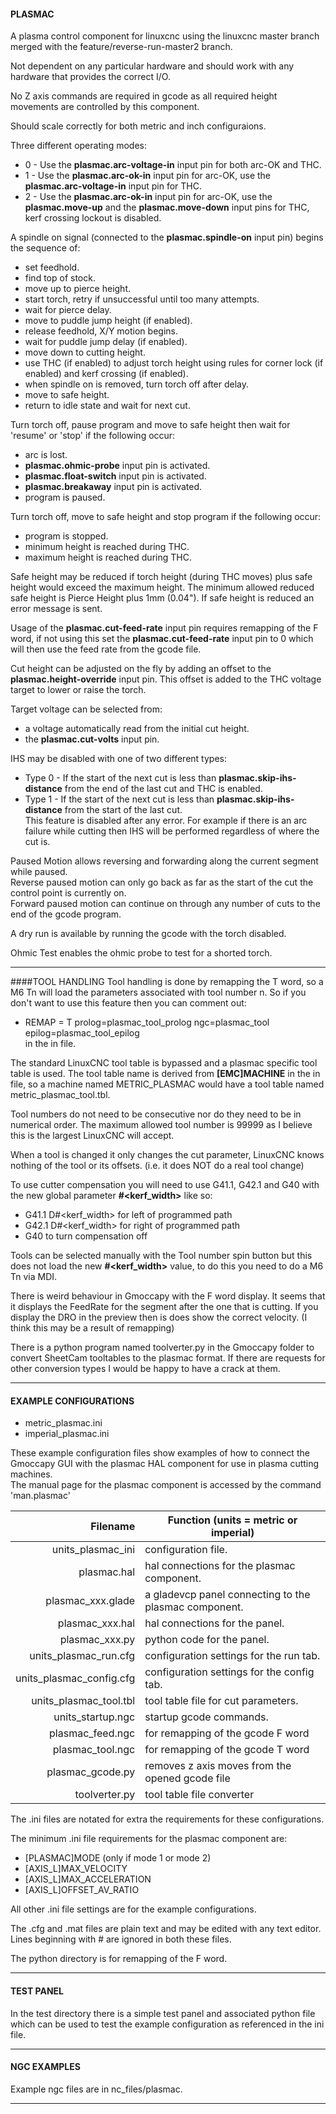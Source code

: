 #### PLASMAC

A plasma control component for linuxcnc using the linuxcnc master branch merged with the feature/reverse-run-master2 branch.

Not dependent on any particular hardware and should work with any hardware that provides the correct I/O.

No Z axis commands are required in gcode as all required height movements are controlled by this component.

Should scale correctly for both metric and inch configuraions.

Three different operating modes:  
- 0 - Use the **plasmac.arc-voltage-in** input pin for both arc-OK and THC.  
- 1 - Use the **plasmac.arc-ok-in** input pin for arc-OK, use the **plasmac.arc-voltage-in** input pin for THC.  
- 2 - Use the **plasmac.arc-ok-in** input pin for arc-OK, use the **plasmac.move-up** and the **plasmac.move-down** input pins for THC, kerf crossing lockout is disabled.  

A spindle on signal (connected to the **plasmac.spindle-on** input pin) begins the sequence of:  
- set feedhold.  
- find top of stock.  
- move up to pierce height.  
- start torch, retry if unsuccessful until too many attempts.  
- wait for pierce delay.  
- move to puddle jump height (if enabled).  
- release feedhold, X/Y motion begins.  
- wait for puddle jump delay (if enabled).  
- move down to cutting height.  
- use THC (if enabled) to adjust torch height using rules for corner lock (if enabled) and kerf crossing (if enabled).  
- when spindle on is removed, turn torch off after delay.  
- move to safe height.  
- return to idle state and wait for next cut.  

Turn torch off, pause program and move to safe height then wait for 'resume' or 'stop' if the following occur:  
- arc is lost.  
- **plasmac.ohmic-probe** input pin is activated.  
- **plasmac.float-switch** input pin is activated.  
- **plasmac.breakaway** input pin is activated.  
- program is paused.  

Turn torch off, move to safe height and stop program if the following occur:  
- program is stopped.  
- minimum height is reached during THC.  
- maximum height is reached during THC.  

Safe height may be reduced if torch height (during THC moves) plus safe height would exceed the maximum height.
The minimum allowed reduced safe height is Pierce Height plus 1mm (0.04").
If safe height is reduced an error message is sent.

Usage of the **plasmac.cut-feed-rate** input pin requires remapping of the F word, if not using this set the **plasmac.cut-feed-rate** input pin to 0 which will then use the feed rate from the gcode file.

Cut height can be adjusted on the fly by adding an offset to the **plasmac.height-override** input pin.
This offset is added to the THC voltage target to lower or raise the torch.

Target voltage can be selected from:  
- a voltage automatically read from the initial cut height.  
- the **plasmac.cut-volts** input pin.  

IHS may be disabled with one of two different types:  
- Type 0 - If the start of the next cut is less than **plasmac.skip-ihs-distance** from the end of the last cut and THC is enabled.  
- Type 1 - If the start of the next cut is less than **plasmac.skip-ihs-distance** from the start of the last cut.  
This feature is disabled after any error. For example if there is an arc failure while cutting then IHS will be performed regardless of where the cut is.

Paused Motion allows reversing and forwarding along the current segment while paused.  
Reverse paused motion can only go back as far as the start of the cut the control point is currently on.  
Forward paused motion can continue on through any number of cuts to the end of the gcode program.  

A dry run is available by running the gcode with the torch disabled.

Ohmic Test enables the ohmic probe to test for a shorted torch.

***
####TOOL HANDLING
Tool handling is done by remapping the T word, so a M6 Tn will load the parameters associated with tool number n.
So if you don't want to use this feature then you can comment out:  
- REMAP = T prolog=plasmac_tool_prolog ngc=plasmac_tool epilog=plasmac_tool_epilog  
in the in file.

The standard LinuxCNC tool table is bypassed and a plasmac specific tool table is used. The tool table name is derived from **[EMC]MACHINE** in the in file, so a machine named METRIC_PLASMAC would have a tool table named metric_plasmac_tool.tbl.

Tool numbers do not need to be consecutive nor do they need to be in numerical order. The maximum allowed tool number is 99999 as I believe this is the largest LinuxCNC will accept.

When a tool is changed it only changes the cut parameter, LinuxCNC knows nothing of the tool or its offsets. (i.e. it does NOT do a real tool change)

To use cutter compensation you will need to use G41.1, G42.1 and G40 with the new global parameter **#<kerf_width>** like so:  
- G41.1 D#<kerf_width> for left of programmed path  
- G42.1 D#<kerf_width> for right of programmed path  
- G40 to turn compensation off  

Tools can be selected manually with the Tool number spin button but this does not load the new **#<kerf_width>** value, to do this you need to do a M6 Tn via MDI.

There is weird behaviour in Gmoccapy with the F word display. It seems that it displays the FeedRate for the segment after the one that is cutting. If you display the DRO in the preview then is does show the correct velocity. (I think this may be a result of remapping)

There is a python program named toolverter.py in the Gmoccapy folder to convert SheetCam tooltables to the plasmac format.
If there are requests for other conversion types I would be happy to have a crack at them.

***
#### EXAMPLE CONFIGURATIONS  
- metric_plasmac.ini  
- imperial_plasmac.ini  

These example configuration files show examples of how to connect the Gmoccapy GUI with the plasmac HAL component for use in plasma cutting machines.  
The manual page for the plasmac component is accessed by the command 'man.plasmac'  


Filename|Function (units = metric or imperial)
---:|---
units_plasmac_ini|configuration file.
plasmac.hal|hal connections for the plasmac component.
plasmac_xxx.glade|a gladevcp panel connecting to the plasmac component.
plasmac_xxx.hal|hal connections for the panel.
plasmac_xxx.py|python code for the panel.
units_plasmac_run.cfg|configuration settings for the run tab.
units_plasmac_config.cfg|configuration settings for the config tab.
units_plasmac_tool.tbl|tool table file for cut parameters.
units_startup.ngc|startup gcode commands.
plasmac_feed.ngc|for remapping of the gcode F word
plasmac_tool.ngc|for remapping of the gcode T word
plasmac_gcode.py|removes z axis moves from the opened gcode file
toolverter.py|tool table file converter

The .ini files are notated for extra the requirements for these configurations.

The minimum .ini file requirements for the plasmac component are:
- [PLASMAC]MODE (only if mode 1 or mode 2)  
- [AXIS_L]MAX_VELOCITY  
- [AXIS_L]MAX_ACCELERATION  
- [AXIS_L]OFFSET_AV_RATIO
  
All other .ini file settings are for the example configurations.  

The .cfg  and .mat files are plain text and may be edited with any text editor.  
Lines beginning with # are ignored in both these files.  

The python directory is for remapping of the F word.  

***  
#### TEST PANEL  

In the test directory there is a simple test panel and associated python file which can be used to test the example configuration as referenced in the ini file.  

***  
#### NGC EXAMPLES  

Example ngc files are in nc_files/plasmac.  

***  
